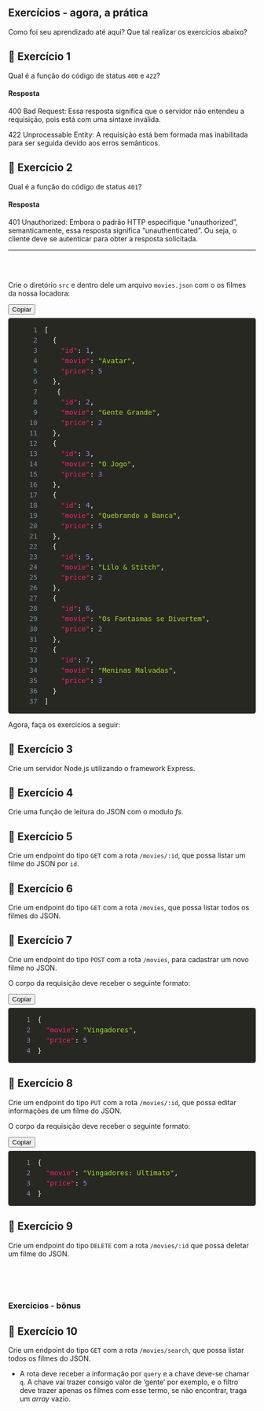 <div class="c-kWDhvw"><article class="c-daJEgu"><h1>
Exercícios - agora, a prática</h1>
<p>
Como foi seu aprendizado até aqui? Que tal realizar os exercícios abaixo?</p>
</article><article class="c-daJEgu"><h2>
🚀 Exercício 1</h2>
<p>
Qual é a função do código de status <code class="inline">400</code> e <code class="inline">422</code>?</p>

#### Resposta

<p>400 Bad Request: Essa resposta significa que o servidor não entendeu a requisição, pois está com uma sintaxe inválida.</p>
<p>422 Unprocessable Entity: A requisição está bem formada mas inabilitada para ser seguida devido aos erros semânticos.</p>


</article><article class="c-daJEgu"><h2>
🚀 Exercício 2</h2>
<p>
Qual é a função do código de status <code class="inline">401</code>?</p>
</article><article class="c-daJEgu">

#### Resposta

<p>401 Unauthorized: Embora o padrão HTTP especifique “unauthorized”, semanticamente, essa resposta significa “unauthenticated”. Ou seja, o cliente deve se autenticar para obter a resposta solicitada.
</p>
<hr><br><br>
<p>
Crie o diretório <code class="inline">src</code> e dentro dele um arquivo <code class="inline">movies.json</code> com o os filmes da nossa locadora:</p>
</article><div class="c-jykYDu"><div class="c-fkerDR"><button type="button" class="c-gfRGUc">Copiar</button><pre style="color: rgb(248, 248, 242); background: rgb(39, 40, 34); text-shadow: rgba(0, 0, 0, 0.3) 0px 1px; font-family: Consolas, Monaco, &quot;Andale Mono&quot;, &quot;Ubuntu Mono&quot;, monospace; font-size: 1em; text-align: left; white-space: pre; word-spacing: normal; word-break: normal; overflow-wrap: normal; line-height: 1.5; tab-size: 4; hyphens: none; padding: 1em; margin: 0.5em 0px; overflow: auto; border-radius: 0.3em;"><code class="language-json" style="color: rgb(248, 248, 242); background: none; text-shadow: rgba(0, 0, 0, 0.3) 0px 1px; font-family: Consolas, Monaco, &quot;Andale Mono&quot;, &quot;Ubuntu Mono&quot;, monospace; font-size: 1em; text-align: left; white-space: pre; word-spacing: normal; word-break: normal; overflow-wrap: normal; line-height: 1.5; tab-size: 4; hyphens: none;"><span class="linenumber react-syntax-highlighter-line-number" style="display: inline-block; min-width: 3.25em; padding-right: 1em; text-align: right; user-select: none; color: rgb(130, 146, 162);">1</span><span class="token" style="color: rgb(248, 248, 242);">[</span><span>
</span><span class="linenumber react-syntax-highlighter-line-number" style="display: inline-block; min-width: 3.25em; padding-right: 1em; text-align: right; user-select: none; color: rgb(130, 146, 162);">2</span><span>  </span><span class="token" style="color: rgb(248, 248, 242);">{</span><span>
</span><span class="linenumber react-syntax-highlighter-line-number" style="display: inline-block; min-width: 3.25em; padding-right: 1em; text-align: right; user-select: none; color: rgb(130, 146, 162);">3</span><span>    </span><span class="token" style="color: rgb(249, 38, 114);">"id"</span><span class="token" style="color: rgb(248, 248, 242);">:</span><span> </span><span class="token" style="color: rgb(174, 129, 255);">1</span><span class="token" style="color: rgb(248, 248, 242);">,</span><span>
</span><span class="linenumber react-syntax-highlighter-line-number" style="display: inline-block; min-width: 3.25em; padding-right: 1em; text-align: right; user-select: none; color: rgb(130, 146, 162);">4</span><span>    </span><span class="token" style="color: rgb(249, 38, 114);">"movie"</span><span class="token" style="color: rgb(248, 248, 242);">:</span><span> </span><span class="token" style="color: rgb(166, 226, 46);">"Avatar"</span><span class="token" style="color: rgb(248, 248, 242);">,</span><span>
</span><span class="linenumber react-syntax-highlighter-line-number" style="display: inline-block; min-width: 3.25em; padding-right: 1em; text-align: right; user-select: none; color: rgb(130, 146, 162);">5</span><span>    </span><span class="token" style="color: rgb(249, 38, 114);">"price"</span><span class="token" style="color: rgb(248, 248, 242);">:</span><span> </span><span class="token" style="color: rgb(174, 129, 255);">5</span><span>
</span><span class="linenumber react-syntax-highlighter-line-number" style="display: inline-block; min-width: 3.25em; padding-right: 1em; text-align: right; user-select: none; color: rgb(130, 146, 162);">6</span><span>  </span><span class="token" style="color: rgb(248, 248, 242);">}</span><span class="token" style="color: rgb(248, 248, 242);">,</span><span>
</span><span class="linenumber react-syntax-highlighter-line-number" style="display: inline-block; min-width: 3.25em; padding-right: 1em; text-align: right; user-select: none; color: rgb(130, 146, 162);">7</span><span>   </span><span class="token" style="color: rgb(248, 248, 242);">{</span><span>
</span><span class="linenumber react-syntax-highlighter-line-number" style="display: inline-block; min-width: 3.25em; padding-right: 1em; text-align: right; user-select: none; color: rgb(130, 146, 162);">8</span><span>    </span><span class="token" style="color: rgb(249, 38, 114);">"id"</span><span class="token" style="color: rgb(248, 248, 242);">:</span><span> </span><span class="token" style="color: rgb(174, 129, 255);">2</span><span class="token" style="color: rgb(248, 248, 242);">,</span><span>
</span><span class="linenumber react-syntax-highlighter-line-number" style="display: inline-block; min-width: 3.25em; padding-right: 1em; text-align: right; user-select: none; color: rgb(130, 146, 162);">9</span><span>    </span><span class="token" style="color: rgb(249, 38, 114);">"movie"</span><span class="token" style="color: rgb(248, 248, 242);">:</span><span> </span><span class="token" style="color: rgb(166, 226, 46);">"Gente Grande"</span><span class="token" style="color: rgb(248, 248, 242);">,</span><span>
</span><span class="linenumber react-syntax-highlighter-line-number" style="display: inline-block; min-width: 3.25em; padding-right: 1em; text-align: right; user-select: none; color: rgb(130, 146, 162);">10</span><span>    </span><span class="token" style="color: rgb(249, 38, 114);">"price"</span><span class="token" style="color: rgb(248, 248, 242);">:</span><span> </span><span class="token" style="color: rgb(174, 129, 255);">2</span><span>
</span><span class="linenumber react-syntax-highlighter-line-number" style="display: inline-block; min-width: 3.25em; padding-right: 1em; text-align: right; user-select: none; color: rgb(130, 146, 162);">11</span><span>  </span><span class="token" style="color: rgb(248, 248, 242);">}</span><span class="token" style="color: rgb(248, 248, 242);">,</span><span>
</span><span class="linenumber react-syntax-highlighter-line-number" style="display: inline-block; min-width: 3.25em; padding-right: 1em; text-align: right; user-select: none; color: rgb(130, 146, 162);">12</span><span>  </span><span class="token" style="color: rgb(248, 248, 242);">{</span><span>
</span><span class="linenumber react-syntax-highlighter-line-number" style="display: inline-block; min-width: 3.25em; padding-right: 1em; text-align: right; user-select: none; color: rgb(130, 146, 162);">13</span><span>    </span><span class="token" style="color: rgb(249, 38, 114);">"id"</span><span class="token" style="color: rgb(248, 248, 242);">:</span><span> </span><span class="token" style="color: rgb(174, 129, 255);">3</span><span class="token" style="color: rgb(248, 248, 242);">,</span><span>
</span><span class="linenumber react-syntax-highlighter-line-number" style="display: inline-block; min-width: 3.25em; padding-right: 1em; text-align: right; user-select: none; color: rgb(130, 146, 162);">14</span><span>    </span><span class="token" style="color: rgb(249, 38, 114);">"movie"</span><span class="token" style="color: rgb(248, 248, 242);">:</span><span> </span><span class="token" style="color: rgb(166, 226, 46);">"O Jogo"</span><span class="token" style="color: rgb(248, 248, 242);">,</span><span>
</span><span class="linenumber react-syntax-highlighter-line-number" style="display: inline-block; min-width: 3.25em; padding-right: 1em; text-align: right; user-select: none; color: rgb(130, 146, 162);">15</span><span>    </span><span class="token" style="color: rgb(249, 38, 114);">"price"</span><span class="token" style="color: rgb(248, 248, 242);">:</span><span> </span><span class="token" style="color: rgb(174, 129, 255);">3</span><span>
</span><span class="linenumber react-syntax-highlighter-line-number" style="display: inline-block; min-width: 3.25em; padding-right: 1em; text-align: right; user-select: none; color: rgb(130, 146, 162);">16</span><span>  </span><span class="token" style="color: rgb(248, 248, 242);">}</span><span class="token" style="color: rgb(248, 248, 242);">,</span><span>
</span><span class="linenumber react-syntax-highlighter-line-number" style="display: inline-block; min-width: 3.25em; padding-right: 1em; text-align: right; user-select: none; color: rgb(130, 146, 162);">17</span><span>  </span><span class="token" style="color: rgb(248, 248, 242);">{</span><span>
</span><span class="linenumber react-syntax-highlighter-line-number" style="display: inline-block; min-width: 3.25em; padding-right: 1em; text-align: right; user-select: none; color: rgb(130, 146, 162);">18</span><span>    </span><span class="token" style="color: rgb(249, 38, 114);">"id"</span><span class="token" style="color: rgb(248, 248, 242);">:</span><span> </span><span class="token" style="color: rgb(174, 129, 255);">4</span><span class="token" style="color: rgb(248, 248, 242);">,</span><span>
</span><span class="linenumber react-syntax-highlighter-line-number" style="display: inline-block; min-width: 3.25em; padding-right: 1em; text-align: right; user-select: none; color: rgb(130, 146, 162);">19</span><span>    </span><span class="token" style="color: rgb(249, 38, 114);">"movie"</span><span class="token" style="color: rgb(248, 248, 242);">:</span><span> </span><span class="token" style="color: rgb(166, 226, 46);">"Quebrando a Banca"</span><span class="token" style="color: rgb(248, 248, 242);">,</span><span>
</span><span class="linenumber react-syntax-highlighter-line-number" style="display: inline-block; min-width: 3.25em; padding-right: 1em; text-align: right; user-select: none; color: rgb(130, 146, 162);">20</span><span>    </span><span class="token" style="color: rgb(249, 38, 114);">"price"</span><span class="token" style="color: rgb(248, 248, 242);">:</span><span> </span><span class="token" style="color: rgb(174, 129, 255);">5</span><span>
</span><span class="linenumber react-syntax-highlighter-line-number" style="display: inline-block; min-width: 3.25em; padding-right: 1em; text-align: right; user-select: none; color: rgb(130, 146, 162);">21</span><span>  </span><span class="token" style="color: rgb(248, 248, 242);">}</span><span class="token" style="color: rgb(248, 248, 242);">,</span><span>
</span><span class="linenumber react-syntax-highlighter-line-number" style="display: inline-block; min-width: 3.25em; padding-right: 1em; text-align: right; user-select: none; color: rgb(130, 146, 162);">22</span><span>  </span><span class="token" style="color: rgb(248, 248, 242);">{</span><span>
</span><span class="linenumber react-syntax-highlighter-line-number" style="display: inline-block; min-width: 3.25em; padding-right: 1em; text-align: right; user-select: none; color: rgb(130, 146, 162);">23</span><span>    </span><span class="token" style="color: rgb(249, 38, 114);">"id"</span><span class="token" style="color: rgb(248, 248, 242);">:</span><span> </span><span class="token" style="color: rgb(174, 129, 255);">5</span><span class="token" style="color: rgb(248, 248, 242);">,</span><span>
</span><span class="linenumber react-syntax-highlighter-line-number" style="display: inline-block; min-width: 3.25em; padding-right: 1em; text-align: right; user-select: none; color: rgb(130, 146, 162);">24</span><span>    </span><span class="token" style="color: rgb(249, 38, 114);">"movie"</span><span class="token" style="color: rgb(248, 248, 242);">:</span><span> </span><span class="token" style="color: rgb(166, 226, 46);">"Lilo &amp; Stitch"</span><span class="token" style="color: rgb(248, 248, 242);">,</span><span>
</span><span class="linenumber react-syntax-highlighter-line-number" style="display: inline-block; min-width: 3.25em; padding-right: 1em; text-align: right; user-select: none; color: rgb(130, 146, 162);">25</span><span>    </span><span class="token" style="color: rgb(249, 38, 114);">"price"</span><span class="token" style="color: rgb(248, 248, 242);">:</span><span> </span><span class="token" style="color: rgb(174, 129, 255);">2</span><span>
</span><span class="linenumber react-syntax-highlighter-line-number" style="display: inline-block; min-width: 3.25em; padding-right: 1em; text-align: right; user-select: none; color: rgb(130, 146, 162);">26</span><span>  </span><span class="token" style="color: rgb(248, 248, 242);">}</span><span class="token" style="color: rgb(248, 248, 242);">,</span><span>
</span><span class="linenumber react-syntax-highlighter-line-number" style="display: inline-block; min-width: 3.25em; padding-right: 1em; text-align: right; user-select: none; color: rgb(130, 146, 162);">27</span><span>  </span><span class="token" style="color: rgb(248, 248, 242);">{</span><span>
</span><span class="linenumber react-syntax-highlighter-line-number" style="display: inline-block; min-width: 3.25em; padding-right: 1em; text-align: right; user-select: none; color: rgb(130, 146, 162);">28</span><span>    </span><span class="token" style="color: rgb(249, 38, 114);">"id"</span><span class="token" style="color: rgb(248, 248, 242);">:</span><span> </span><span class="token" style="color: rgb(174, 129, 255);">6</span><span class="token" style="color: rgb(248, 248, 242);">,</span><span>
</span><span class="linenumber react-syntax-highlighter-line-number" style="display: inline-block; min-width: 3.25em; padding-right: 1em; text-align: right; user-select: none; color: rgb(130, 146, 162);">29</span><span>    </span><span class="token" style="color: rgb(249, 38, 114);">"movie"</span><span class="token" style="color: rgb(248, 248, 242);">:</span><span> </span><span class="token" style="color: rgb(166, 226, 46);">"Os Fantasmas se Divertem"</span><span class="token" style="color: rgb(248, 248, 242);">,</span><span>
</span><span class="linenumber react-syntax-highlighter-line-number" style="display: inline-block; min-width: 3.25em; padding-right: 1em; text-align: right; user-select: none; color: rgb(130, 146, 162);">30</span><span>    </span><span class="token" style="color: rgb(249, 38, 114);">"price"</span><span class="token" style="color: rgb(248, 248, 242);">:</span><span> </span><span class="token" style="color: rgb(174, 129, 255);">2</span><span>
</span><span class="linenumber react-syntax-highlighter-line-number" style="display: inline-block; min-width: 3.25em; padding-right: 1em; text-align: right; user-select: none; color: rgb(130, 146, 162);">31</span><span>  </span><span class="token" style="color: rgb(248, 248, 242);">}</span><span class="token" style="color: rgb(248, 248, 242);">,</span><span>
</span><span class="linenumber react-syntax-highlighter-line-number" style="display: inline-block; min-width: 3.25em; padding-right: 1em; text-align: right; user-select: none; color: rgb(130, 146, 162);">32</span><span>  </span><span class="token" style="color: rgb(248, 248, 242);">{</span><span>
</span><span class="linenumber react-syntax-highlighter-line-number" style="display: inline-block; min-width: 3.25em; padding-right: 1em; text-align: right; user-select: none; color: rgb(130, 146, 162);">33</span><span>    </span><span class="token" style="color: rgb(249, 38, 114);">"id"</span><span class="token" style="color: rgb(248, 248, 242);">:</span><span> </span><span class="token" style="color: rgb(174, 129, 255);">7</span><span class="token" style="color: rgb(248, 248, 242);">,</span><span>
</span><span class="linenumber react-syntax-highlighter-line-number" style="display: inline-block; min-width: 3.25em; padding-right: 1em; text-align: right; user-select: none; color: rgb(130, 146, 162);">34</span><span>    </span><span class="token" style="color: rgb(249, 38, 114);">"movie"</span><span class="token" style="color: rgb(248, 248, 242);">:</span><span> </span><span class="token" style="color: rgb(166, 226, 46);">"Meninas Malvadas"</span><span class="token" style="color: rgb(248, 248, 242);">,</span><span>
</span><span class="linenumber react-syntax-highlighter-line-number" style="display: inline-block; min-width: 3.25em; padding-right: 1em; text-align: right; user-select: none; color: rgb(130, 146, 162);">35</span><span>    </span><span class="token" style="color: rgb(249, 38, 114);">"price"</span><span class="token" style="color: rgb(248, 248, 242);">:</span><span> </span><span class="token" style="color: rgb(174, 129, 255);">3</span><span>
</span><span class="linenumber react-syntax-highlighter-line-number" style="display: inline-block; min-width: 3.25em; padding-right: 1em; text-align: right; user-select: none; color: rgb(130, 146, 162);">36</span><span>  </span><span class="token" style="color: rgb(248, 248, 242);">}</span><span>
</span><span class="linenumber react-syntax-highlighter-line-number" style="display: inline-block; min-width: 3.25em; padding-right: 1em; text-align: right; user-select: none; color: rgb(130, 146, 162);">37</span><span></span><span class="token" style="color: rgb(248, 248, 242);">]</span></code></pre></div></div><article class="c-daJEgu">
<p>
Agora, faça os exercícios a seguir:</p>
</article><article class="c-daJEgu"><h2>
🚀 Exercício 3</h2>
<p>
Crie um servidor Node.js utilizando o framework Express.</p>
</article><article class="c-daJEgu"><h2>
🚀 Exercício 4</h2>
<p>
Crie uma função de leitura do JSON com o modulo <em>fs</em>.</p>
</article><article class="c-daJEgu"><h2>
🚀 Exercício 5</h2>
<p>
Crie um endpoint do tipo <code class="inline">GET</code> com a rota <code class="inline">/movies/:id</code>, que possa listar um filme do JSON por <code class="inline">id</code>.</p>
</article><article class="c-daJEgu"><h2>
🚀 Exercício 6</h2>
<p>
Crie um endpoint do tipo <code class="inline">GET</code> com a rota <code class="inline">/movies</code>, que possa listar todos os filmes do JSON.</p>
</article><article class="c-daJEgu"><h2>
🚀 Exercício 7</h2>
<p>
Crie um endpoint do tipo <code class="inline">POST</code> com a rota <code class="inline">/movies</code>, para cadastrar um novo filme no JSON.</p>
<p>
O corpo da requisição deve receber o seguinte formato:</p>
</article><div class="c-jykYDu"><div class="c-fkerDR"><button type="button" class="c-gfRGUc">Copiar</button><pre style="color: rgb(248, 248, 242); background: rgb(39, 40, 34); text-shadow: rgba(0, 0, 0, 0.3) 0px 1px; font-family: Consolas, Monaco, &quot;Andale Mono&quot;, &quot;Ubuntu Mono&quot;, monospace; font-size: 1em; text-align: left; white-space: pre; word-spacing: normal; word-break: normal; overflow-wrap: normal; line-height: 1.5; tab-size: 4; hyphens: none; padding: 1em; margin: 0.5em 0px; overflow: auto; border-radius: 0.3em;"><code class="language-json" style="color: rgb(248, 248, 242); background: none; text-shadow: rgba(0, 0, 0, 0.3) 0px 1px; font-family: Consolas, Monaco, &quot;Andale Mono&quot;, &quot;Ubuntu Mono&quot;, monospace; font-size: 1em; text-align: left; white-space: pre; word-spacing: normal; word-break: normal; overflow-wrap: normal; line-height: 1.5; tab-size: 4; hyphens: none;"><span class="linenumber react-syntax-highlighter-line-number" style="display: inline-block; min-width: 2.25em; padding-right: 1em; text-align: right; user-select: none; color: rgb(130, 146, 162);">1</span><span class="token" style="color: rgb(248, 248, 242);">{</span><span>
</span><span class="linenumber react-syntax-highlighter-line-number" style="display: inline-block; min-width: 2.25em; padding-right: 1em; text-align: right; user-select: none; color: rgb(130, 146, 162);">2</span><span>  </span><span class="token" style="color: rgb(249, 38, 114);">"movie"</span><span class="token" style="color: rgb(248, 248, 242);">:</span><span> </span><span class="token" style="color: rgb(166, 226, 46);">"Vingadores"</span><span class="token" style="color: rgb(248, 248, 242);">,</span><span>
</span><span class="linenumber react-syntax-highlighter-line-number" style="display: inline-block; min-width: 2.25em; padding-right: 1em; text-align: right; user-select: none; color: rgb(130, 146, 162);">3</span><span>  </span><span class="token" style="color: rgb(249, 38, 114);">"price"</span><span class="token" style="color: rgb(248, 248, 242);">:</span><span> </span><span class="token" style="color: rgb(174, 129, 255);">5</span><span>
</span><span class="linenumber react-syntax-highlighter-line-number" style="display: inline-block; min-width: 2.25em; padding-right: 1em; text-align: right; user-select: none; color: rgb(130, 146, 162);">4</span><span></span><span class="token" style="color: rgb(248, 248, 242);">}</span></code></pre></div></div><article class="c-daJEgu"><h2>
🚀 Exercício 8</h2>
<p>
Crie um endpoint do tipo <code class="inline">PUT</code> com a rota <code class="inline">/movies/:id</code>, que possa editar informações de um filme do JSON.</p>
<p>
O corpo da requisição deve receber o seguinte formato:</p>
</article><div class="c-jykYDu"><div class="c-fkerDR"><button type="button" class="c-gfRGUc">Copiar</button><pre style="color: rgb(248, 248, 242); background: rgb(39, 40, 34); text-shadow: rgba(0, 0, 0, 0.3) 0px 1px; font-family: Consolas, Monaco, &quot;Andale Mono&quot;, &quot;Ubuntu Mono&quot;, monospace; font-size: 1em; text-align: left; white-space: pre; word-spacing: normal; word-break: normal; overflow-wrap: normal; line-height: 1.5; tab-size: 4; hyphens: none; padding: 1em; margin: 0.5em 0px; overflow: auto; border-radius: 0.3em;"><code class="language-json" style="color: rgb(248, 248, 242); background: none; text-shadow: rgba(0, 0, 0, 0.3) 0px 1px; font-family: Consolas, Monaco, &quot;Andale Mono&quot;, &quot;Ubuntu Mono&quot;, monospace; font-size: 1em; text-align: left; white-space: pre; word-spacing: normal; word-break: normal; overflow-wrap: normal; line-height: 1.5; tab-size: 4; hyphens: none;"><span class="linenumber react-syntax-highlighter-line-number" style="display: inline-block; min-width: 2.25em; padding-right: 1em; text-align: right; user-select: none; color: rgb(130, 146, 162);">1</span><span class="token" style="color: rgb(248, 248, 242);">{</span><span>
</span><span class="linenumber react-syntax-highlighter-line-number" style="display: inline-block; min-width: 2.25em; padding-right: 1em; text-align: right; user-select: none; color: rgb(130, 146, 162);">2</span><span>  </span><span class="token" style="color: rgb(249, 38, 114);">"movie"</span><span class="token" style="color: rgb(248, 248, 242);">:</span><span> </span><span class="token" style="color: rgb(166, 226, 46);">"Vingadores: Ultimato"</span><span class="token" style="color: rgb(248, 248, 242);">,</span><span>
</span><span class="linenumber react-syntax-highlighter-line-number" style="display: inline-block; min-width: 2.25em; padding-right: 1em; text-align: right; user-select: none; color: rgb(130, 146, 162);">3</span><span>  </span><span class="token" style="color: rgb(249, 38, 114);">"price"</span><span class="token" style="color: rgb(248, 248, 242);">:</span><span> </span><span class="token" style="color: rgb(174, 129, 255);">5</span><span>
</span><span class="linenumber react-syntax-highlighter-line-number" style="display: inline-block; min-width: 2.25em; padding-right: 1em; text-align: right; user-select: none; color: rgb(130, 146, 162);">4</span><span></span><span class="token" style="color: rgb(248, 248, 242);">}</span></code></pre></div></div><article class="c-daJEgu"><h2>
🚀 Exercício 9</h2>
<p>
Crie um endpoint do tipo <code class="inline">DELETE</code> com a rota <code class="inline">/movies/:id</code> que possa deletar um filme do JSON.</p>
<br><br><br>

<div class="c-kWDhvw"><article class="c-daJEgu"><h1>
Exercícios - bônus</h1>
</article><article class="c-daJEgu"><h2>
🚀 Exercício 10</h2>
<p>
Crie um endpoint do tipo <code class="inline">GET</code> com a rota <code class="inline">/movies/search</code>, que possa listar todos os filmes do JSON.</p>
<ul>
  <li>
A rota deve receber a informação por <code class="inline">query</code> e a chave deve-se chamar <code class="inline">q</code>. A chave vai trazer consigo valor de ‘gente’ por exemplo, e o filtro deve trazer apenas os filmes com esse termo, se não encontrar, traga um <em>array</em> vazio.  </li>
</ul>